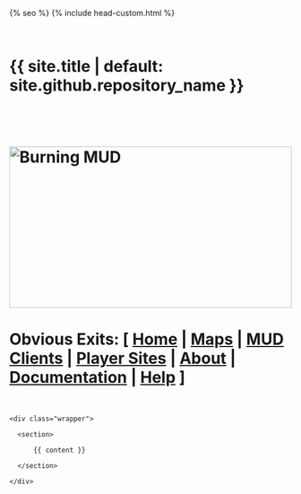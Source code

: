 <!doctype html>
<html lang="{{ site.lang | default: "en-US" }}">
  <head>
    <meta charset="utf-8">
    <meta http-equiv="X-UA-Compatible" content="IE=edge">
    <style>
      img {
        max-height: 288px;
        max-width: 1000px;
        width: 100%;
        height: 100%;
      }
    </style>

{% seo %}
    <link rel="stylesheet" href="{{ '/assets/css/style.css?v=' | append: site.github.build_revision | relative_url }}">
    <script src="https://code.jquery.com/jquery-1.12.4.min.js" integrity="sha256-ZosEbRLbNQzLpnKIkEdrPv7lOy9C27hHQ+Xp8a4MxAQ=" crossorigin="anonymous"></script>
    <script src="{{ '/assets/js/respond.js' | relative_url }}"></script>
    <!--[if lt IE 9]>
      <script src="//html5shiv.googlecode.com/svn/trunk/html5.js"></script>
    <![endif]-->
    <!--[if lt IE 8]>
    <link rel="stylesheet" href="{{ '/assets/css/ie.css' | relative_url }}">
    <![endif]-->
    <meta name="viewport" content="width=device-width, initial-scale=1, user-scalable=no">
    {% include head-custom.html %}
      <div id="header">
        <br>
        <h1>{{ site.title | default: site.github.repository_name }}</h1>
        <br>
        <br>
        <h1><img src="{{ site.baseurl }} {% link /images/burning.jpg %} " alt="Burning MUD"></h1>
        <h1>Obvious Exits: [ <a href="/">Home</a> | <a href="/maps">Maps</a> | <a href="/mud_clients">MUD Clients</a> | <a href="/player_sites">Player Sites</a> | <a href="/about">About</a> | <a href="/documentation">Documentation</a> | <a href="/help">Help</a> ]</h1>
        <br>
      </div><!-- end header -->
  </head>
  <body>

    <div class="wrapper">

      <section>

          {{ content }}

      </section>

    </div>
  </body>
</html>
